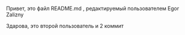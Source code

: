 Привет, это файл README.md , редактируемый пользователем Egor Zalizny 

Здарова, это второй пользователь и 2 коммит
